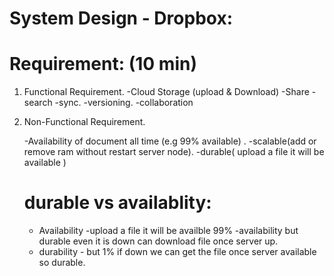 System Design - Dropbox:
========================


Requirement: (10 min)
=====================

1) Functional Requirement.
     -Cloud Storage  (upload & Download)
     -Share
     -search
     -sync.
     -versioning.
     -collaboration
     
2) Non-Functional Requirement.
     
     -Availability of document all time (e.g 99% available) .
     -scalable(add or remove ram without restart server node).
     -durable( upload a file it will be available )
     
     durable vs availablity:
     =======================
      - Availability -upload a file it will be availble 99% -availability
           but durable even it is down can download file once server up.
      - durability - but 1% if down we can get the file once server available so durable.
